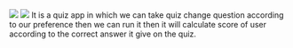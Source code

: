 <img src = "https://res.cloudinary.com/dzmffwmxi/image/upload/v1716621675/Screenshot_2024-05-25_125101_thlh4i.png">
<img src = "https://res.cloudinary.com/dzmffwmxi/image/upload/v1716621647/Screenshot_2024-05-25_125022_iy3ynq.png">
It is a quiz app in which we can take quiz change question according to our preference then we can run it then it will calculate score of user according to the correct answer it give on the quiz.
